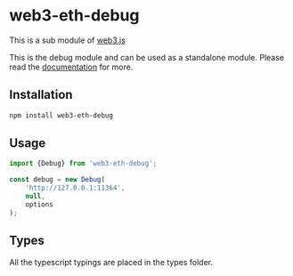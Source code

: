 # web3-eth-debug

This is a sub module of [web3.js][repo]

This is the debug module and can be used as a standalone module.
Please read the [documentation][docs] for more.

## Installation

```bash
npm install web3-eth-debug
```

## Usage

```js
import {Debug} from 'web3-eth-debug';

const debug = new Debug(
    'http://127.0.0.1:11364',
    null,
    options
);
```

## Types

All the typescript typings are placed in the types folder.

[docs]: http://web3js.readthedocs.io/en/1.0/
[repo]: https://github.com/ethereum/web3.js
